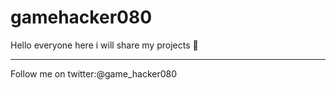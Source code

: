 # gamehacker080
Hello everyone here i will share my projects 🥳
____________________________________________________________________________________________________________________________
Follow me on twitter:@game_hacker080
